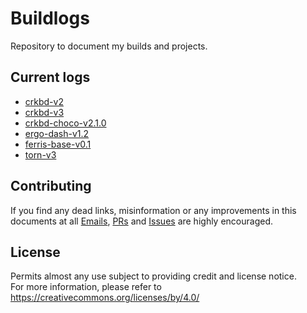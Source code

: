 # Buildlogs
Repository to document my builds and projects.

## Current logs
- [crkbd-v2](crkbd-v2.md)
- [crkbd-v3](crkbd-v3.md)
- [crkbd-choco-v2.1.0](crkbd-choco-v2.1.0.md)
- [ergo-dash-v1.2](ergo-dash-v1.2.md)
- [ferris-base-v0.1](ferris-base-v0.1.md)
- [torn-v3](torn-v3.md)

## Contributing
If you find any dead links, misinformation or any improvements in this documents at all [Emails](https://github.com/rafaeldelboni), [PRs](https://github.com/rafaeldelboni/buildlogs/pulls) and [Issues](https://github.com/rafaeldelboni/buildlogs/issues) are highly encouraged.

## License

Permits almost any use subject to providing credit and license notice.  
For more information, please refer to https://creativecommons.org/licenses/by/4.0/
